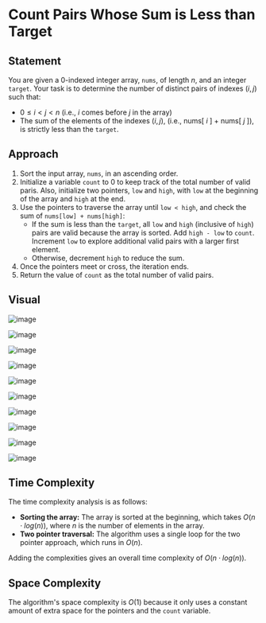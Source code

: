 
# Count Pairs Whose Sum is Less than Target

## Statement

You are given a 0-indexed integer array, `nums`, of length $n$, and an integer `target`. Your task is to determine the number of distinct pairs of indexes $(i,j)$ such that:
 - $0 \le i \lt j \lt n$ (i.e., $i$ comes before $j$ in the array)
 - The sum of the elements of the indexes $(i,j)$, (i.e., nums[ $i$ ] $+$ nums[ $j$ ]), is strictly less than the `target`.

## Approach

1. Sort the input array, `nums`, in an ascending order.
2. Initialize a variable `count` to $0$ to keep track of the total number of valid paris. Also, initialize two pointers, `low` and `high`, with `low` at the beginning of the array and `high` at the end.
3. Use the pointers to traverse the array until `low < high`, and check the sum of `nums[low] + nums[high]`:
   - If the sum is less than the `target`, all `low` and `high` (inclusive of `high`) pairs are valid because the array is sorted. Add `high - low` to `count`. Increment `low` to explore additional valid pairs with a larger first element.
   - Otherwise, decrement `high` to reduce the sum.
4. Once the pointers meet or cross, the iteration ends.
5. Return the value of `count` as the total number of valid pairs.

## Visual

![image](https://github.com/user-attachments/assets/514833f9-5079-440b-92da-a0c0ebb9b50a)

![image](https://github.com/user-attachments/assets/3dbca4c1-1139-4269-b2cc-dbd5a2c71809)

![image](https://github.com/user-attachments/assets/57bec8f7-75f1-4f97-a183-c22dca029874)

![image](https://github.com/user-attachments/assets/96a67b6e-d4e9-4a4e-83fd-93b1695a9128)

![image](https://github.com/user-attachments/assets/39fda862-58f0-4d80-9663-6965e97f8310)

![image](https://github.com/user-attachments/assets/bc244305-9458-40ee-a756-efa467c6629d)

![image](https://github.com/user-attachments/assets/88295873-467d-4a82-a319-ee2b1032a17f)

![image](https://github.com/user-attachments/assets/2d1c72b0-d52f-407c-b90d-2c2133e02208)

![image](https://github.com/user-attachments/assets/5ba7878e-d3c6-4600-8e10-585806718315)

![image](https://github.com/user-attachments/assets/58e45ed3-ef77-4233-bb73-95f28bc5033b)

## Time Complexity

The time complexity analysis is as follows:
 - **Sorting the array:** The array is sorted at the beginning, which takes $O(n\cdot log(n))$, where $n$ is the number of elements in the array.
 - **Two pointer traversal:** The algorithm uses a single loop for the two pointer approach, which runs in $O(n)$.

Adding the complexities gives an overall time complexity of $O(n\cdot log(n))$.

## Space Complexity

The algorithm's space complexity is $O(1)$ because it only uses a constant amount of extra space for the pointers and the `count` variable.
